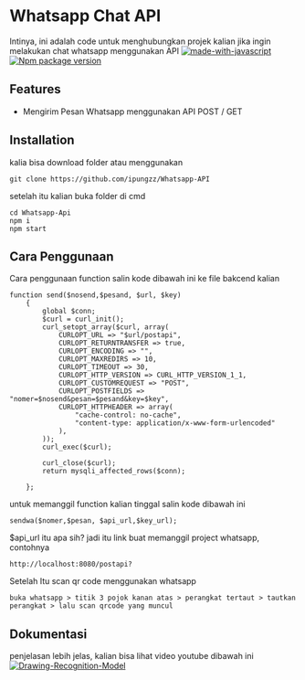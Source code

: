# Whatsapp Chat API
Intinya, ini adalah code untuk menghubungkan projek kalian jika ingin melakukan chat whatsapp menggunakan API
[![made-with-javascript](https://img.shields.io/badge/Made%20with-JavaScript-1f425f.svg)](https://www.javascript.com)
[![Npm package version](https://badgen.net/npm/v/express)](https://npmjs.com/package/express)

## Features
- Mengirim Pesan Whatsapp menggunakan API POST / GET






## Installation
kalia bisa download folder atau menggunakan 
```
git clone https://github.com/ipungzz/Whatsapp-API
```

setelah itu kalian buka folder di cmd 
```
cd Whatsapp-Api
npm i
npm start
```
## Cara Penggunaan

Cara penggunaan function
salin kode dibawah ini ke file bakcend kalian
```
function send($nosend,$pesand, $url, $key)
	{
		global $conn;
		$curl = curl_init();
		curl_setopt_array($curl, array(
			CURLOPT_URL => "$url/postapi",
			CURLOPT_RETURNTRANSFER => true,
			CURLOPT_ENCODING => "",
			CURLOPT_MAXREDIRS => 10,
			CURLOPT_TIMEOUT => 30,
			CURLOPT_HTTP_VERSION => CURL_HTTP_VERSION_1_1,
			CURLOPT_CUSTOMREQUEST => "POST",
			CURLOPT_POSTFIELDS => "nomer=$nosend&pesan=$pesand&key=$key",
			CURLOPT_HTTPHEADER => array(
				"cache-control: no-cache",
				"content-type: application/x-www-form-urlencoded"
			),
		));
		curl_exec($curl);

		curl_close($curl);
		return mysqli_affected_rows($conn);

	};
```
untuk memanggil function kalian tinggal salin kode dibawah ini
```
sendwa($nomer,$pesan, $api_url,$key_url);
```

$api_url itu apa sih? jadi itu link buat memanggil project whatsapp, contohnya
```
http://localhost:8080/postapi?
```
Setelah Itu scan qr code menggunakan whatsapp
```
buka whatsapp > titik 3 pojok kanan atas > perangkat tertaut > tautkan perangkat > lalu scan qrcode yang muncul
```


## Dokumentasi
penjelasan lebih jelas, kalian bisa lihat video youtube dibawah ini
[![Drawing-Recognition-Model](https://img.youtube.com/vi/jQ8dZwTw8wQ/0.jpg)](https://www.youtube.com/watch?v=jQ8dZwTw8wQ)
